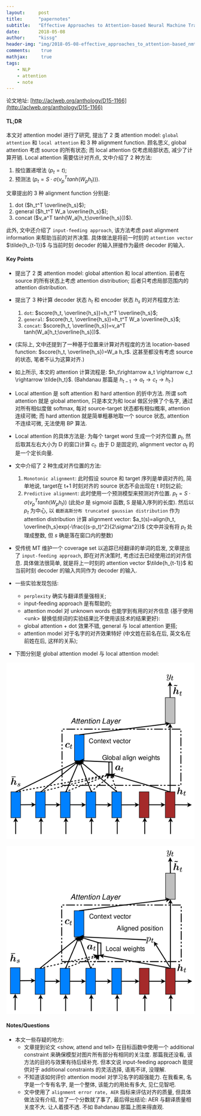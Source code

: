 ```yaml
---
layout:	    post
title:      "papernotes"
subtitle:   "Effective Approaches to Attention-based Neural Machine Translation"
date:       2018-05-08
author:     "kissg"
header-img: "img/2018-05-08-effective_approaches_to_attention-based_nmt/cover.jpg"
comments:    true
mathjax:     true
tags:
    - NLP
    - attention
    - note
---
```


论文地址: [http://aclweb.org/anthology/D15-1166](http://aclweb.org/anthology/D15-1166)

#### TL;DR

本文对 attention model 进行了研究, 提出了 2 类 attention model: `global attention` 和 `local attention` 和 3 种 alignment function. 顾名思义, global attention 考虑 source 的所有状态; 而 local attention 仅考虑局部状态, 减少了计算开销. Local attention 需要估计对齐点, 文中介绍了 2 种方法:

1. 按位置递增法 ($p_t=t$);
2. 预测法 ($p_t=S\cdot \sigma(v_p^T tanh(W_p h_t))$).

文章提出的 3 种 alignment function 分别是: 

1. dot ($h_t^T \overline{h_s}$); 
2. general ($h_t^T W_a \overline{h_s}$);
3. concat ($v_a^T tanh(W_a[h_t;\overline{h_s}])$).

此外, 文中还介绍了 `input-feeding approach`, 该方法考虑 past alignment information 来帮助当前的对齐决策. 具体做法是将前一时刻的 `attention vector` $\tilde{h_{t-1}}$ 与当前时刻 decoder 的输入拼接作为最终 decoder 的输入.

#### Key Points

* 提出了 2 类 attention model: global attention 和 local attention. 前者在 source 的所有状态上考虑 attention distribution; 后者只考虑局部范围内的 attention distribution.
* 提出了 3 种计算 decoder 状态 $h_t$ 和 encoder 状态 $h_s$ 的对齐程度方法:
    1. `dot`: $score(h_t, \overline{h_s})=h_t^T \overline{h_s}$;
    2. `general`: $score(h_t, \overline{h_s})=h_t^T W_a \overline{h_s}$;
    3. `concat`: $score(h_t, \overline{h_s})=v_a^T tanh(W_a[h_t;\overline{h_s}])$.
* (实际上, 文中还提到了一种基于位置来计算对齐程度的方法 location-based function: $score(h_t, \overline{h_s})=W_a h_t$. 这甚至都没有考虑 source 的状态, 笔者不认为这算对齐.)
* 如上所示, 本文的 attention 计算流程是: $h_t\rightarrow a_t \rightarrow c_t \rightarrow \tilde{h_t}$. (Bahdanau 那篇是 $h_{t-1} \rightarrow a_t \rightarrow c_t \rightarrow h_t$.)
* Local attention 是 soft attention 和 hard attention 的折中方法. 所谓 soft attention 就是 global attention, 只是本文为和 local 做区分换了个名字, 通过对所有相似度做 softmax, 每对 source-target 状态都有相似概率, attention 连续可微; 而 hard attention 就是简单粗暴地取一个 source 状态, attention 不连续可微, 无法使用 BP 算法.
* Local attention 的具体方法是: 为每个 target word 生成一个对齐位置 $p_t$, 然后取其左右大小为 D 的窗口计算 $c_t$. 由于 D 是固定的, alignment vector $a_t$ 的是一个定长向量.
* 文中介绍了 2 种生成对齐位置的方法:
    1. `Monotonic alignment`: 此时假设 source 和 target 序列是单调对齐的, 简单地说, target在 t+1 时刻对齐的 source 状态不会出现在 t 时刻之前;
    2. `Predictive alignment`: 此时使用一个预测模型来预测对齐位置. $p_t=S\cdot \sigma(v_p^T tanh(W_p h_t))$ (此处$\sigma$ 是 sigmoid 函数, S 是输入序列的长度). 然后以 $p_t$ 为中心, 以 `截断高斯分布 truncated gaussian distribution` 作为 attention distribution 计算 alignment vector: $a_t(s)=align(h_t, \overline{h_s}exp(-\frac{(s-p_t)^2}{2\sigma^2})$ (文中并没有将 $p_t$ 处理成整数, 但 $s$ 确是落在窗口内的整数)
* 受传统 MT 维护一个 coverage set 以追踪已经翻译的单词的启发, 文章提出了 `input-feeding approach`, 即在对齐决策时, 考虑过去已经使用过的对齐信息. 具体做法很简单, 就是将上一时刻的 attention vector $\tilde{h_{t-1}}$ 和当前时刻 decoder 的输入共同作为 decoder 的输入.
* 一些实验发现包括:
    * `perplexity` 确实与翻译质量强相关;
    * input-feeding approach 是有帮助的;
    * attention model 对 unknown words 也能学到有用的对齐信息 (基于使用 \<unk\> 替换低频词的实验结果比不使用该技术的结果更好):
    * global attention + dot 效果不错, general 与 local attention 更搭;
    * attention model 对于名字的对齐效果特好 (中文姓在前名在后, 英文名在前姓在后, 这样的关系);

* 下图分别是 global attention model 与 local attention model:

![global attention model](/img/2018-05-08-effective_approaches_to_attention-based_nmt/global_attention_model.png)

![loca attention model](/img/2018-05-08-effective_approaches_to_attention-based_nmt/local_attention_model.png)

#### Notes/Questions

* 本文一些存疑的地方:
    * 文章提到论文 \<show, attend and tell\> 在目标函数中使用一个 additional constraint 来确保模型对图片所有部分有相同的关注度. 那篇我还没看, 该方法的目的与效果有待后续补充. 但本文说 input-feeding approach 能提供对于 additional constraints 的灵活选择, 语焉不详, 没理解.
    * 不知道该如何评价 attention model 对学习名字的超强能力. 在我看来, 名字是一个专有名字, 是一个整体, 该能力的用处有多大, 见仁见智吧.
    * 文中使用了 `alignment error rate, AER` 指标来评估对齐的质量, 但具体做法没有介绍, 给了一个分数就了事了, 最后得出结论: AER 与翻译质量相关度不大. 让人着摸不透. 不如 Bahdanau 那篇上图来得直观.
